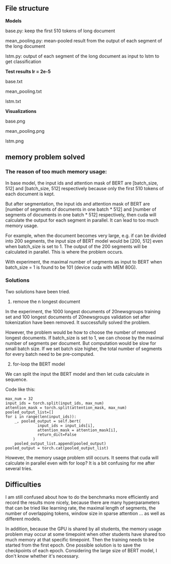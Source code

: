 ## File structure

**Models**

base.py: keep the first 510 tokens of long document

mean_pooling.py:  mean-pooled result from the output of each segment of the long document

lstm.py: output of each segment of the long document as input to lstm to get classification

**Test results lr = 2e-5**

base.txt

mean_pooling.txt

lstm.txt

**Visualizations**

base.png

mean_pooling.png

lstm.png

## memory problem solved

### The reason of too much memory usage:

In base model, the input ids and attention mask of BERT are [batch_size, 512] and [batch_size, 512] respectively because only the first 510 tokens of each document is kept.

But after segmentation, the input ids and attention mask of BERT are [number of segments of documents in one batch * 512] and [number of segments of documents in one batch * 512] respectively, then cuda will calculate the output for each segment in parallel. It can lead to too much memory usage.

For example, when the document becomes very large, e.g. if can be divided into 200 segments, the input size of BERT model would be  [200, 512] even when batch_size is set to 1. The output of the 200 segments will be calculated in parallel. This is where the problem occurs.

With experiment, the maximal number of segments as input to BERT when batch_size = 1 is found to be 101 (device cuda with MEM 80G).

### Solutions

Two solutions have been tried.

1. remove the n longest document
 
In the experiment, the 1000 longest documents of 20newsgroups training set and 100 longest documents of 20newsgroups validation set after tokenization have been removed. It successfully solved the problem.

However, the problem would be how to choose the number of removed longest documents.  If batch_size is set to 1, we can choose by the maximal number of segments per document. But computation would be slow for small batch size. If we set batch size higher, the total number of segments for every batch need to be pre-computed.

2. for-loop the BERT model

We can split the input the BERT model and then let cuda calculate in sequence.

Code like this:

```
max_num = 32
input_ids = torch.split(input_ids, max_num)
attention_mask = torch.split(attention_mask, max_num)
pooled_output_list=[]
for i in range(len(input_ids)):
    _, pooled_output = self.bert(
              input_ids = input_ids[i],
              attention_mask = attention_mask[i],
              return_dict=False
            )
    pooled_output_list.append(pooled_output)
pooled_output = torch.cat(pooled_output_list)
```

However, the memory usage problem still occurs. It seems that cuda will calculate in parallel even with for loop? It is a bit confusing for me after several tries.

## Difficulties

I am still confused about how to do the benchmarks more efficiently and record the results more nicely, because there are many hyperparameters that can be tried like learning rate, the maximal length of segments, the number of overlapping tokens, window size in sparse attention ... as well as different models. 

In addition, because the GPU is shared by all students, the memory usage problem may occur at some timepoint when other students have shared too much memory at that specific timepoint. Then the training needs to be started from the first epoch. One possible solution is to save the checkpoints of each epoch. Considering the large size of BERT model, I don't know whether it's necessary. 


